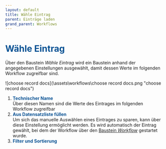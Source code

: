 ```yaml
---
layout: default
title: Wähle Eintrag
parent: Einträge laden
grand_parent: Workflows
---
```


# <span style="color:#0b5394">**Wähle Eintrag**</span>

Über den Baustein _Wähle Eintrag_ wird ein Baustein anhand der angegebenen Einstellungen ausgewählt, damit dessen Werte im folgenden Workflow zugreifbar sind.

![choose record docs](\assets\workflows\choose record docs.png "choose record docs")

1. <span style="color:#0b5394">**Technischer Name**</span>  
   Über diesen Namen sind die Werte des Eintrages im folgenden Workflow zugreifbar
2. <span style="color:#0b5394">**Aus Datensatzliste füllen**</span>  
   Um sich das manuelle Auswählen eines Eintrages zu sparen, kann über diese Einstellung ermöglicht werden.
   Es wird automatisch der Eintrag gewählt, bei dem der Workflow über den [Baustein _Workflow_](/docs/record-spec-settings/grand-child-expanded/workflow.html) gestartet wurde.
3. <span style="color:#0b5394">**Filter und Sortierung**</span>
